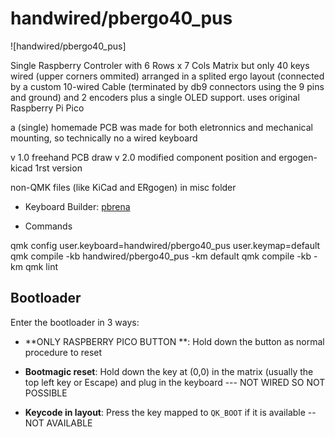 # handwired/pbergo40_pus

![handwired/pbergo40_pus]

 Single Raspberry Controler with 6 Rows x 7 Cols Matrix but only 40 keys wired (upper corners ommited) arranged in a splited ergo layout (connected by a custom 10-wired Cable (terminated by db9 connectors using the 9 pins and ground) and 2 encoders plus a single OLED support.
 uses original Raspberry Pi Pico  

 a (single) homemade PCB was made for both eletronnics and mechanical mounting, so technically no a wired keyboard

 v 1.0 freehand PCB draw 
 v 2.0 modified component position  and ergogen-kicad 1rst version  
  
non-QMK files (like KiCad and ERgogen) in misc folder

* Keyboard Builder: [pbrena](https://github.com/pbrena)

* Commands 

qmk config user.keyboard=handwired/pbergo40_pus user.keymap=default
qmk compile -kb handwired/pbergo40_pus -km default
qmk compile -kb <keyboard> -km <keymap>
qmk lint

## Bootloader

Enter the bootloader in 3 ways:

* **ONLY RASPBERRY PICO BUTTON **: Hold down the button as normal procedure to reset

* **Bootmagic reset**: Hold down the key at (0,0) in the matrix (usually the top left key or Escape) and plug in the keyboard ---   NOT WIRED SO NOT POSSIBLE
* **Keycode in layout**: Press the key mapped to `QK_BOOT` if it is available -- NOT AVAILABLE
